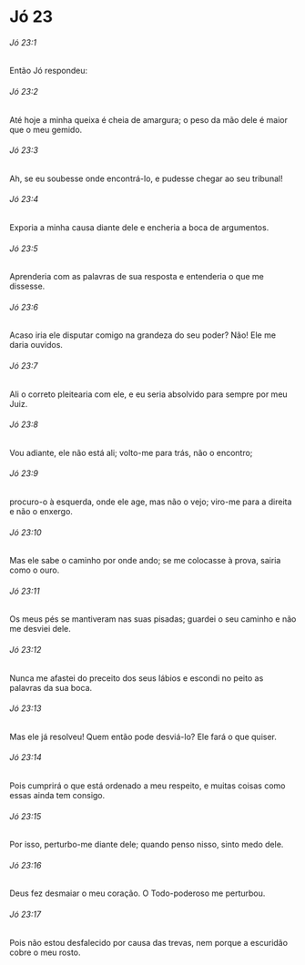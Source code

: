 # Jó 23

###### Jó 23:1

Então Jó respondeu:

###### Jó 23:2

Até hoje a minha queixa é cheia de amargura; o peso da mão dele é maior que o meu gemido.

###### Jó 23:3

Ah, se eu soubesse onde encontrá-lo, e pudesse chegar ao seu tribunal!

###### Jó 23:4

Exporia a minha causa diante dele e encheria a boca de argumentos.

###### Jó 23:5

Aprenderia com as palavras de sua resposta e entenderia o que me dissesse.

###### Jó 23:6

Acaso iria ele disputar comigo na grandeza do seu poder? Não! Ele me daria ouvidos.

###### Jó 23:7

Ali o correto pleitearia com ele, e eu seria absolvido para sempre por meu Juiz.

###### Jó 23:8

Vou adiante, ele não está ali; volto-me para trás, não o encontro;

###### Jó 23:9

procuro-o à esquerda, onde ele age, mas não o vejo; viro-me para a direita e não o enxergo.

###### Jó 23:10

Mas ele sabe o caminho por onde ando; se me colocasse à prova, sairia como o ouro.

###### Jó 23:11

Os meus pés se mantiveram nas suas pisadas; guardei o seu caminho e não me desviei dele.

###### Jó 23:12

Nunca me afastei do preceito dos seus lábios e escondi no peito as palavras da sua boca.

###### Jó 23:13

Mas ele já resolveu! Quem então pode desviá-lo? Ele fará o que quiser.

###### Jó 23:14

Pois cumprirá o que está ordenado a meu respeito, e muitas coisas como essas ainda tem consigo.

###### Jó 23:15

Por isso, perturbo-me diante dele; quando penso nisso, sinto medo dele.

###### Jó 23:16

Deus fez desmaiar o meu coração. O Todo-poderoso me perturbou.

###### Jó 23:17

Pois não estou desfalecido por causa das trevas, nem porque a escuridão cobre o meu rosto.

